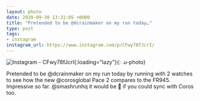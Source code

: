 ```yaml
---
layout: photo
date: 2020-09-30 13:31:05 +0000
title: "Pretended to be @dcrainmaker on my run today…"
type: post
tags:
- instagram
instagram_url: https://www.instagram.com/p/CFwy78fJcrI/
---
```


![Instagram - CFwy78fJcrI](https://gonefora.run/img/CFwy78fJcrI.jpg){:loading="lazy"}{: .u-photo}

Pretended to be @dcrainmaker on my run today by running with 2 watches to see how the new @corosglobal Pace 2 compares to the FR945. Impressive so far. @smashrunhq it would be 🥰 if you could sync with Coros too. 
